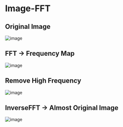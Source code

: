 # Image-FFT

## Original Image
![image](https://github.com/junobonnie/Image-FFT/assets/60418809/a7969af9-6ab1-4377-9ff1-e164d58942db)
<br>

## FFT -> Frequency Map
![image](https://github.com/junobonnie/Image-FFT/assets/60418809/61074170-451a-47a9-91f4-5907de8b811b)
<br>

## Remove High Frequency
![image](https://github.com/junobonnie/Image-FFT/assets/60418809/a51d566f-1d33-4eb6-9917-b0426c8ded13)
<br>

## InverseFFT -> Almost Original Image
![image](https://github.com/junobonnie/Image-FFT/assets/60418809/81385c35-99ed-4c05-ab15-1fe7627c6d02)
<br>
